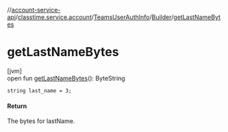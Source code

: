 //[account-service-api](../../../../index.md)/[classtime.service.account](../../index.md)/[TeamsUserAuthInfo](../index.md)/[Builder](index.md)/[getLastNameBytes](get-last-name-bytes.md)

# getLastNameBytes

[jvm]\
open fun [getLastNameBytes](get-last-name-bytes.md)(): ByteString

`string last_name = 3;`

#### Return

The bytes for lastName.
